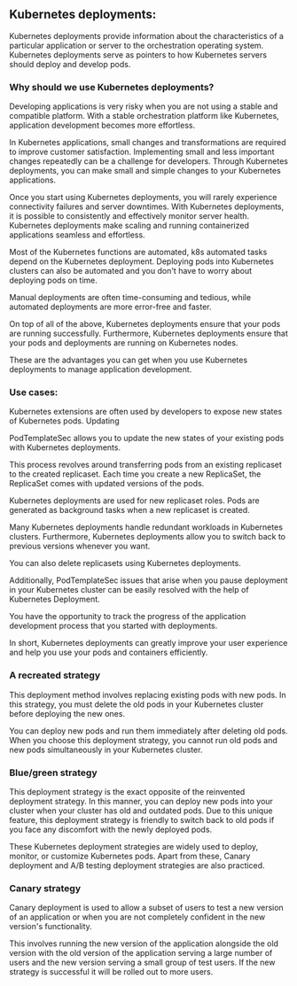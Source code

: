 ## Kubernetes deployments:


Kubernetes deployments provide information about the characteristics of a particular application or server to the orchestration operating system.  Kubernetes deployments serve as pointers to how Kubernetes servers should deploy and develop pods.

### Why should we use Kubernetes deployments?

Developing applications is very risky when you are not using a stable and compatible platform. With a stable orchestration platform like Kubernetes, application development becomes more effortless. 

In Kubernetes applications, small changes and transformations are required to improve customer satisfaction. Implementing small and less important changes repeatedly can be a challenge for developers. Through Kubernetes deployments, you can make small and simple changes to your Kubernetes applications.

Once you start using Kubernetes deployments, you will rarely experience connectivity failures and server downtimes. With Kubernetes deployments, it is possible to consistently and effectively monitor server health. Kubernetes deployments make scaling and running containerized applications seamless and effortless.

Most of the Kubernetes functions are automated, k8s automated tasks depend on the Kubernetes deployment. Deploying pods into Kubernetes clusters can also be automated and you don't have to worry about deploying pods on time.

Manual deployments are often time-consuming and tedious, while automated deployments are more error-free and faster.

On top of all of the above, Kubernetes deployments ensure that your pods are running successfully. Furthermore, Kubernetes deployments ensure that your pods and deployments are running on Kubernetes nodes.

These are the advantages you can get when you use Kubernetes deployments to manage application development.

### Use cases:

Kubernetes extensions are often used by developers to expose new states of Kubernetes pods. Updating

PodTemplateSec allows you to update the new states of your existing pods with Kubernetes deployments.

This process revolves around transferring pods from an existing replicaset to the created replicaset. Each time you create a new ReplicaSet, the ReplicaSet comes with updated versions of the pods.

Kubernetes deployments are used for new replicaset roles. Pods are generated as background tasks when a new replicaset is created.

Many Kubernetes deployments handle redundant workloads in Kubernetes clusters. Furthermore, Kubernetes deployments allow you to switch back to previous versions whenever you want.

You can also delete replicasets using Kubernetes deployments.


Additionally, PodTemplateSec issues that arise when you pause deployment in your Kubernetes cluster can be easily resolved with the help of Kubernetes Deployment.

You have the opportunity to track the progress of the application development process that you started with deployments.

In short, Kubernetes deployments can greatly improve your user experience and help you use your pods and containers efficiently.



### A recreated strategy

This deployment method involves replacing existing pods with new pods. In this strategy, you must delete the old pods in your Kubernetes cluster before deploying the new ones.

You can deploy new pods and run them immediately after deleting old pods. When you choose this deployment strategy, you cannot run old pods and new pods simultaneously in your Kubernetes cluster.

### Blue/green strategy

This deployment strategy is the exact opposite of the reinvented deployment strategy. In this manner, you can deploy new pods into your cluster when your cluster has old and outdated pods. Due to this unique feature, this deployment strategy is friendly to switch back to old pods if you face any discomfort with the newly deployed pods.

These Kubernetes deployment strategies are widely used to deploy, monitor, or customize Kubernetes pods. Apart from these, Canary deployment and A/B testing deployment strategies are also practiced.

### Canary strategy

Canary deployment is used to allow a subset of users to test a new version of an application or when you are not completely confident in the new version's functionality.

This involves running the new version of the application alongside the old version with the old version of the application serving a large number of users and the new version serving a small group of test users. If the new strategy is successful it will be rolled out to more users.
